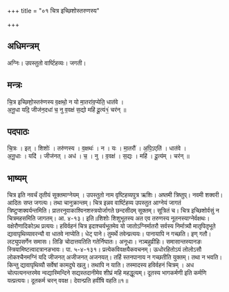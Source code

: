 +++
title = "०१ चित्र इच्छिशोस्तरुणस्य"

+++
## अधिमन्त्रम्
अग्निः। उपस्तुतो वार्ष्टिहव्यः। जगती।

## मन्त्रः
चि॒त्र इच्छिशो॒स्तरु॑णस्य व॒क्षथो॒ न यो मा॒तरा॑व॒प्येति॒ धात॑वे ।  
अ॒नू॒धा यदि॒ जीज॑न॒दधा॑ च॒ नु व॒वक्ष॑ स॒द्यो महि॑ दू॒त्यं१॒॑ चर॑न् ॥

## पदपाठः
चि॒त्रः । इत् । शिशोः॑ । तरु॑णस्य । व॒क्षथः॑ । न । यः । मा॒तरौ॑ । अ॒पि॒ऽएति॑ । धात॑वे ।  
अ॒नू॒धाः । यदि॑ । जीज॑नत् । अध॑ । च॒ । नु । व॒वक्ष॑ । स॒द्यः । महि॑ । दू॒त्य॑म् । चर॑न् ॥

## भाष्यम्
चित्र इति नवर्चं तृतीयं सूक्तमाग्नेयम् । उपस्तुतो नाम वृष्टिहव्यपुत्र ऋशिः। अष्तमी त्रिष्तुप्। नवमी शक्वरी। आदितः सप्त जगत्यः। तथा चानुक्रान्तम्। चित्र इन्नव वार्ष्टिहव्य उपस्तुत आग्नेयं जागतं त्रिष्टुप्शक्वर्यन्तमिति। प्रातरनुवाकाश्विनशस्त्रयोर्जागते छन्दसीदम् सूक्तम्। सूत्रितं च। चित्र इच्छिशोर्वसुं न चित्रमहसमिति जागतम्। आ. ४-१३। इति॥शिशोः शिशुभूतस्य अत एव तरुणस्य नूतनस्याग्नेर्वक्षथः। वक्षेरौणादिकोऽथ प्रत्ययः। हविर्वहनं चित्र इदाश्चर्यभूतमेव यो जातोऽग्निर्मातरौ सर्वस्य निर्मात्र्यौ मातृपितृभूते द्यावापृथिव्यावरन्यौ वा धातवे नाप्येति। धेट् पाने। तुमर्थे तवेन्प्रत्ययः। पानायापि न गच्छति। इण् गतौ। लट्युपसर्गेन समासः। तिङि चोदात्तवतिति गतेर्निघातः। अनूधाः। नञ्बहुव्रीहिः। समासान्तस्यानङः स्त्रियामिष्टत्वादत्रानङभावः। पा. ५-४-१३१। प्रत्येकविवक्षयैकवचनम्। ऊधोरहितोऽयं लोलोऽसौ लोकश्चैनमग्निं यदि जीजनत् अजीजनत् अजनयत्। तर्हि स्तनपानाय न गच्छतीति युक्तम्। तथा न भवति। किन्तु द्यावापृथिव्यौ सर्वेषां कामदुघे खलु। तथापि न याति। तस्मादस्य हविर्वहनं चित्रम् । अध चोत्पत्यनन्तरमेव न्वद्यास्मिन्दिने सद्यस्तदानीमेव शीघ्रं महि महद्धूत्यम्। दूतस्य भागकर्मणी इति कर्मणि यत्प्रत्ययः। दूतकर्म चरन् ववक्ष। देवान्प्रति हवींषि वहति॥१॥